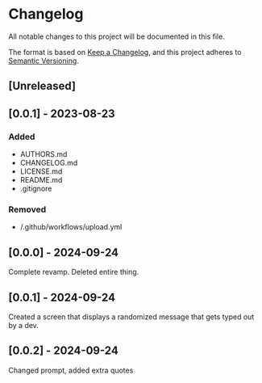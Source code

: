 # Changelog

All notable changes to this project will be documented in this file.

The format is based on [Keep a Changelog](https://keepachangelog.com/en/1.0.0/),
and this project adheres to [Semantic Versioning](https://semver.org/spec/v2.0.0.html).

## [Unreleased]

## [0.0.1] - 2023-08-23

### Added

- AUTHORS.md
- CHANGELOG.md
- LICENSE.md
- README.md
- .gitignore

### Removed

- /.github/workflows/upload.yml

## [0.0.0] - 2024-09-24

Complete revamp. Deleted entire thing.

## [0.0.1] - 2024-09-24

Created a screen that displays a randomized message that gets typed out by a dev.

## [0.0.2] - 2024-09-24

Changed prompt, added extra quotes
